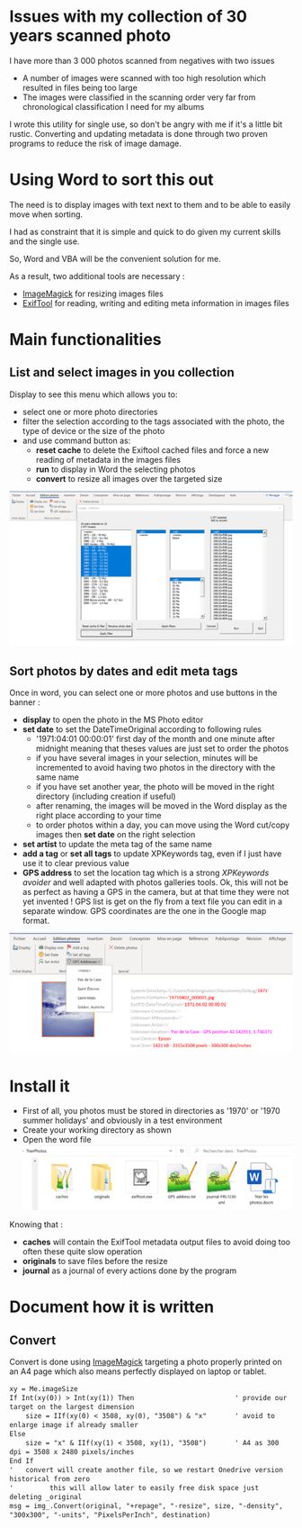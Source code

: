 # Issues with my collection of 30 years scanned photo
I have more than 3 000 photos scanned from negatives with two issues 
- A number of images were scanned with too high resolution which resulted in files being too large
- The images were classified in the scanning order very far from chronological classification I need for my albums

I wrote this utility for single use, so don't be angry with me if it's a little bit rustic. Converting and updating metadata is done through two proven programs to reduce the risk of image damage.

# Using Word to sort this out
The need is to display images with text next to them and to be able to easily move when sorting.

I had as constraint that it is simple and quick to do given my current skills and the single use.

So, Word and VBA will be the convenient solution for me.

As a result, two additional tools are necessary :
- [ImageMagick](https://imagemagick.org/) for resizing images files
- [ExifTool](https://exiftool.org/) for reading, writing and editing meta information in images files

# Main functionalities
## List and select images in you collection
Display to see this menu which allows you to:
- select one or more photo directories
- filter the selection according to the tags associated with the photo, the type of device or the size of the photo
- and use command button as:
    - __reset cache__ to delete the Exiftool cached files and force a new reading of metadata in the images files
    - __run__ to display in Word the selecting photos
    - __convert__ to resize all images over the targeted size

![Main screen](https://github.com/langautier/scanned-photos/blob/master/mainscreen.png)

## Sort photos by dates and edit meta tags
Once in word, you can select one or more photos and use buttons in the banner :
- __display__ to open the photo in the MS Photo editor
- __set date__ to set the DateTimeOriginal according to following rules 
    - '1971:04:01 00:00:01' first day of the month and one minute after midnight meaning that theses values are just set to order the photos
    - if you have several images in your selection, minutes will be incremented to avoid having two photos in the directory with the same name
    - if you have set another year, the photo will be moved in the right directory (including creation if useful)
    - after renaming, the images will be moved in the Word display as the right place according to your time
    - to order photos within a day, you can move using the Word cut/copy images then __set date__ on the right selection
- __set artist__ to update the meta tag of the same name
- __add a tag__ or __set all tags__ to update XPKeywords tag, even if I just have use it to clear previous value
- __GPS address__ to set the location tag which is a strong *XPKeywords avoider* and well adapted with photos galleries tools. Ok, this will not be as perfect as having a GPS in the camera, but at that time they were not yet invented ! GPS list is get on the fly from a text file you can edit in a separate window. GPS coordinates are the one in the Google map format.
    
![Test Image 4](https://github.com/langautier/scanned-photos/blob/master/setGPS.png)

# Install it
- First of all, you photos must be stored in directories as '1970' or '1970 summer holidays' and obviously in a test environment
- Create your working directory as shown
- Open the word file
![Installation](https://github.com/langautier/scanned-photos/blob/master/installation.png)

Knowing that :
- __caches__ will contain the ExifTool metadata output files to avoid doing too often these quite slow operation
- __originals__ to save files before the resize
- __journal__ as a journal of every actions done by the program

# Document how it is written
## Convert
Convert is done using [ImageMagick](https://imagemagick.org/) targeting a photo properly printed on an A4 page which also means perfectly displayed on laptop or tablet.
```VBScript
xy = Me.imageSize
If Int(xy(0)) > Int(xy(1)) Then                         ' provide our target on the largest dimension
    size = IIf(xy(0) < 3508, xy(0), "3508") & "x"       ' avoid to enlarge image if already smaller
Else
    size = "x" & IIf(xy(1) < 3508, xy(1), "3508")       ' A4 as 300 dpi = 3508 x 2480 pixels/inches
End If
'   convert will create another file, so we restart Onedrive version historical from zero
'         this will allow later to easily free disk space just deleting _original
msg = img_.Convert(original, "+repage", "-resize", size, "-density", "300x300", "-units", "PixelsPerInch", destination)
```
